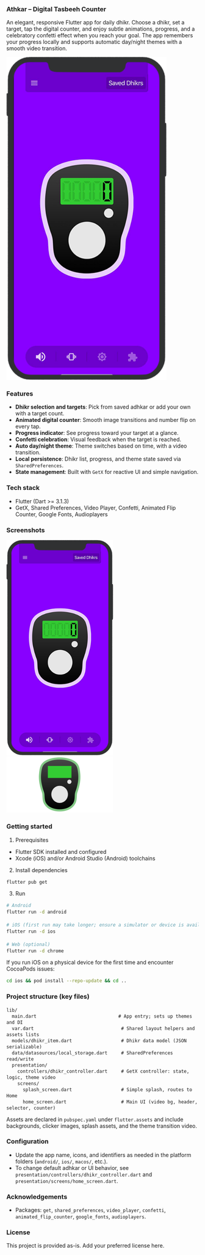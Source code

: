 ### Athkar – Digital Tasbeeh Counter

An elegant, responsive Flutter app for daily dhikr. Choose a dhikr, set a target, tap the digital counter, and enjoy subtle animations, progress, and a celebratory confetti effect when you reach your goal. The app remembers your progress locally and supports automatic day/night themes with a smooth video transition.

<img src="assets/athkar%20app/Digital%20Tasbeeh%20Counter/digital-tasbeeh-counter-screen-shoot-black-05.png" alt="Athkar screenshot" width="420" />

### Features

- **Dhikr selection and targets**: Pick from saved adhkar or add your own with a target count.
- **Animated digital counter**: Smooth image transitions and number flip on every tap.
- **Progress indicator**: See progress toward your target at a glance.
- **Confetti celebration**: Visual feedback when the target is reached.
- **Auto day/night theme**: Theme switches based on time, with a video transition.
- **Local persistence**: Dhikr list, progress, and theme state saved via `SharedPreferences`.
- **State management**: Built with `GetX` for reactive UI and simple navigation.

### Tech stack

- Flutter (Dart >= 3.1.3)
- GetX, Shared Preferences, Video Player, Confetti, Animated Flip Counter, Google Fonts, Audioplayers

### Screenshots

<p>
  <img src="assets/athkar%20app/Digital%20Tasbeeh%20Counter/digital-tasbeeh-counter-screen-shoot-black-05.png" alt="Counter – dark" width="280" />
  <img src="assets/athkar%20app/Digital%20Tasbeeh%20Counter/digital-tasbeeh-counter-logo.png" alt="App logo" width="280" />
</p>

### Getting started

1. Prerequisites

- Flutter SDK installed and configured
- Xcode (iOS) and/or Android Studio (Android) toolchains

2. Install dependencies

```bash
flutter pub get
```

3. Run

```bash
# Android
flutter run -d android

# iOS (first run may take longer; ensure a simulator or device is available)
flutter run -d ios

# Web (optional)
flutter run -d chrome
```

If you run iOS on a physical device for the first time and encounter CocoaPods issues:

```bash
cd ios && pod install --repo-update && cd ..
```

### Project structure (key files)

```text
lib/
  main.dart                              # App entry; sets up themes and DI
  var.dart                                # Shared layout helpers and assets lists
  models/dhikr_item.dart                  # Dhikr data model (JSON serializable)
  data/datasources/local_storage.dart     # SharedPreferences read/write
  presentation/
    controllers/dhikr_controller.dart     # GetX controller: state, logic, theme video
    screens/
      splash_screen.dart                  # Simple splash, routes to Home
      home_screen.dart                    # Main UI (video bg, header, selector, counter)
```

Assets are declared in `pubspec.yaml` under `flutter.assets` and include backgrounds, clicker images, splash assets, and the theme transition video.

### Configuration

- Update the app name, icons, and identifiers as needed in the platform folders (`android/`, `ios/`, `macos/`, etc.).
- To change default adhkar or UI behavior, see `presentation/controllers/dhikr_controller.dart` and `presentation/screens/home_screen.dart`.

### Acknowledgements

- Packages: `get`, `shared_preferences`, `video_player`, `confetti`, `animated_flip_counter`, `google_fonts`, `audioplayers`.

### License

This project is provided as-is. Add your preferred license here.
